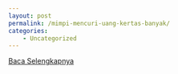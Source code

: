 ```yaml
---
layout: post
permalink: /mimpi-mencuri-uang-kertas-banyak/
categories:
    - Uncategorized
---
```


[Baca Selengkapnya](/03)